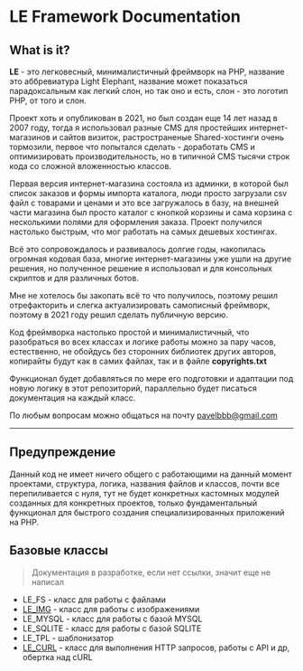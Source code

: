 # LE Framework Documentation

## What is it?
**LE** - это легковесный, минималистичный фреймворк на PHP, название это аббревиатура Light Elephant, название может показаться парадоксальным как легкий слон, но так оно и есть, слон - это логотип PHP, от того и слон.

Проект хоть и опубликован в 2021, но был создан еще 14 лет назад в 2007 году, тогда я использовал разные CMS для простейших интернет-магазинов и сайтов визиток, растространеные Shared-хостинги очень тормозили, первое что попытался сделать - доработать CMS и оптимизировать производительность, но в типичной CMS тысячи строк кода со сложной вложенностью классов.

Первая версия интернет-магазина состояла из админки, в которой был список заказов и формы импорта каталога, люди просто загрузали csv файл с товарами и ценами и это все загружалось в базу, на внешней части магазина был просто каталог с кнопкой корзины и сама корзина с несколькими полями для оформления заказа. Проект получился настолько быстрым, что мог работать на самых дешевых хостингах.

Всё это сопровождалось и развивалось долгие годы, накопилась огромная кодовая база, многие интернет-магазины уже ушли на другие решения, но полученное решение я использовал и для консольных скриптов и для различных ботов.

Мне не хотелось бы закопать всё то что получилось, поэтому решил отрефакторить и слегка актуализировать самописный фреймворк, поэтому в 2021 году решил сделать публичную версию.

Код фреймворка настолько простой и минималистичный, что разобраться во всех классах и логике работы можно за пару часов, естественно, не обойдусь без сторонних библиотек других авторов, копирайты будут как в самих файлах, так и в файле **copyrights.txt**

Функционал будет добавляться по мере его подготовки и адаптации под новую логику в этот репозиторий, параллельно будет писаться документация на каждый класс.

По любым вопросам можно общаться на почту <pavelbbb@gmail.com>

---

## Предупреждение
Данный код не имеет ничего общего с работающими на данный момент проектами, структура, логика, названия файлов и классов, почти все перепиливается с нуля, тут не будет конкретных кастомных модулей созданных для конкретных проектов, только фундаментальный функционал для быстрого создания специализированных приложений на PHP.

## Базовые классы
> Документация в разработке, если нет ссылки, значит еще не написал
* LE_FS - класс для работы с файлами
* [LE_IMG](core_classes/LE_IMG.md) - класс для работы с изображениями
* LE_MYSQL - класс для работы с базой MYSQL
* LE_SQLITE - класс для работы с базой SQLITE
* LE_TPL - шаблонизатор
* [LE_СURL](core_classes/LE_СURL.md) - класс для выполнения HTTP запросов, работы с API и др, обертка над cURL
